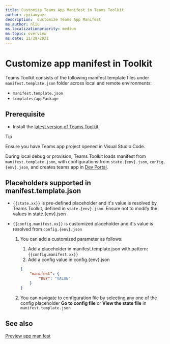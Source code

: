 ```yaml
---
title: Customize Teams App Manifest in Teams Toolkit
author: zyxiaoyuer
description:  Customize Teams App Manifest
ms.author: nliu
ms.localizationpriority: medium
ms.topic: overview
ms.date: 11/29/2021
---
```


# Customize app manifest in Toolkit

Teams Toolkit consists of the following manifest template files under `manifest.template.json` folder across local and remote environments:

* `manifest.template.json`
* `templates/appPackage`


## Prerequisite

* Install the [latest version of Teams Toolkit](https://marketplace.visualstudio.com/items?itemName=TeamsDevApp.ms-teams-vscode-extension).

> [!TIP]
> Ensure you have Teams app project opened in Visual Studio Code.

During local debug or provision, Teams Toolkit loads manifest from `manifest.template.json`,  with configurations from `state.{env}.json`, `config.{env}.json`, and creates teams app in [Dev Portal](https://dev.teams.microsoft.com/apps).


## Placeholders supported in manifest.template.json

* `{{state.xx}}` is pre-defined placeholder and it's value is resolved by Teams Toolkit, defined in `state.{env}.json`. Ensure not to modify the values in state.{env}.json
* `{{config.manifest.xx}}` is customized placeholder and it's value is resolved from `config.{env}.json`

  1. You can add a customized parameter as follows:
      1. Add a placeholder in manifest.template.json with pattern: `{{config.manifest.xx}}`
      2. Add a config value in config.{env}.json

        ```json
        {
            "manifest": {
                "KEY": "VALUE"
            }
        }
        ```

   2. You can navigate to configuration file by selecting any one of the config placeholder **Go to config file** or **View the state file** in `manifest.template.json`

## See also

[Preview app manifest](TeamsFx-Preview%20and%20customize%20Teams%20app%20manifest.md)
